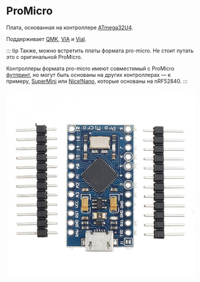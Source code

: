 # ProMicro

Плата, основанная на контроллере [ATmega32U4](/hardware/mcu/ATmega32U4.md).

Поддерживает [QMK](/firmware/qmk.md), [VIA](/firmware/via.md) и [Vial](/firmware/vial.md).

::: tip
Также, можно встретить платы формата pro-micro. Не стоит путать это с оригинальной ProMicro.

Контроллеры формата pro-micro имеют совместимый с ProMicro [футпринт](/dictionary/footprint.md), но могут быть основаны на других контроллерах — к примеру, [SuperMini](/hardware/shields/supermini.md) или [Nice!Nano](/hardware/shields/nice_nano.md), которые основаны на nRF52840.
:::

![](/assets/hardware/shields/promicro.jpg)
